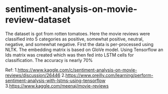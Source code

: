 # sentiment-analysis-on-movie-review-dataset
The dataset is got from rotten tomatoes. Here the movie reviews were classified into 5 categories as positive, somewhat positive, neutral, negative, and somewhat negative. First the data is per-processed using NLTK. The embedding matrix is based on GloVe model. Using Tensorflow an Ids matrix was created which was then fed into LSTM cells for classification. The accuracy is nearly 70%

Ref:
1.https://www.kaggle.com/c/sentiment-analysis-on-movie-reviews/discussion/26446
2.https://www.oreilly.com/learning/perform-sentiment-analysis-with-lstms-using-tensorflow
3.https://www.kaggle.com/meenaj/movie-reviews
